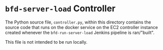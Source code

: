 # `bfd-server-load` Controller

The Python source file, `controller.py`, within this directory contains the source code that runs
on the docker service on the EC2 controller instance created whenever
the `bfd-run-server-load` Jenkins pipeline is ran/"built".

This file is not intended to be run locally.
